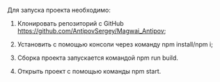 Для запуска проекта необходимо:

1) Клонировать репозиторий с GitHub https://github.com/AntipovSergey/Magwai_Antipov;

2) Установить с помощью консоли через команду npm install/npm i;

3) Сборка проекта запускается командой npm run build.

4) Открыть проект с помощью команды npm start.
